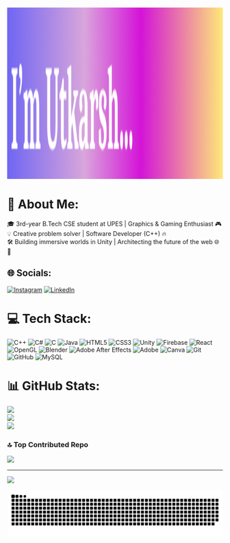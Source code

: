 <p align="left">
  <img src="mybanner.png" alt="About Me" width="800" height="400" style="object-fit: fill;">
</p>

# 💫 About Me:
🎓 3rd-year B.Tech CSE student at UPES | Graphics & Gaming Enthusiast 🎮<br>💡 Creative problem solver | Software Developer (C++) 🔥<br>🛠️ Building immersive worlds in Unity | Architecting the future of the web 🌐🚀


## 🌐 Socials:
[![Instagram](https://img.shields.io/badge/Instagram-%23E4405F.svg?logo=Instagram&logoColor=white)](https://instagram.com/_.ut_kar_sh._) [![LinkedIn](https://img.shields.io/badge/LinkedIn-%230077B5.svg?logo=linkedin&logoColor=white)](https://linkedin.com/in/https://www.linkedin.com/in/utkarsh-dhasmana-18708824a/) 

# 💻 Tech Stack:
![C++](https://img.shields.io/badge/c++-%2300599C.svg?style=for-the-badge&logo=c%2B%2B&logoColor=white) ![C#](https://img.shields.io/badge/c%23-%23239120.svg?style=for-the-badge&logo=csharp&logoColor=white) ![C](https://img.shields.io/badge/c-%2300599C.svg?style=for-the-badge&logo=c&logoColor=white) ![Java](https://img.shields.io/badge/java-%23ED8B00.svg?style=for-the-badge&logo=openjdk&logoColor=white) ![HTML5](https://img.shields.io/badge/html5-%23E34F26.svg?style=for-the-badge&logo=html5&logoColor=white) ![CSS3](https://img.shields.io/badge/css3-%231572B6.svg?style=for-the-badge&logo=css3&logoColor=white) ![Unity](https://img.shields.io/badge/unity-%23000000.svg?style=for-the-badge&logo=unity&logoColor=white) ![Firebase](https://img.shields.io/badge/firebase-a08021?style=for-the-badge&logo=firebase&logoColor=ffcd34) ![React](https://img.shields.io/badge/react-%2320232a.svg?style=for-the-badge&logo=react&logoColor=%2361DAFB) ![OpenGL](https://img.shields.io/badge/OpenGL-%23FFFFFF.svg?style=for-the-badge&logo=opengl) ![Blender](https://img.shields.io/badge/blender-%23F5792A.svg?style=for-the-badge&logo=blender&logoColor=white) ![Adobe After Effects](https://img.shields.io/badge/Adobe%20After%20Effects-9999FF.svg?style=for-the-badge&logo=Adobe%20After%20Effects&logoColor=white) ![Adobe](https://img.shields.io/badge/adobe-%23FF0000.svg?style=for-the-badge&logo=adobe&logoColor=white) ![Canva](https://img.shields.io/badge/Canva-%2300C4CC.svg?style=for-the-badge&logo=Canva&logoColor=white) ![Git](https://img.shields.io/badge/git-%23F05033.svg?style=for-the-badge&logo=git&logoColor=white) ![GitHub](https://img.shields.io/badge/github-%23121011.svg?style=for-the-badge&logo=github&logoColor=white) ![MySQL](https://img.shields.io/badge/mysql-4479A1.svg?style=for-the-badge&logo=mysql&logoColor=white)
# 📊 GitHub Stats:
![](https://github-readme-stats.vercel.app/api?username=UtkarshDhasmana101&theme=ambient_gradient&hide_border=false&include_all_commits=false&count_private=false)<br/>
![](https://github-readme-streak-stats.herokuapp.com/?user=UtkarshDhasmana101&theme=ambient_gradient&hide_border=false)<br/>
![](https://github-readme-stats.vercel.app/api/top-langs/?username=UtkarshDhasmana101&theme=ambient_gradient&hide_border=false&include_all_commits=false&count_private=false&layout=compact)

### 🔝 Top Contributed Repo
![](https://github-contributor-stats.vercel.app/api?username=UtkarshDhasmana101&limit=5&theme=ambient_gradient&combine_all_yearly_contributions=true)

---
[![](https://visitcount.itsvg.in/api?id=UtkarshDhasmana101&icon=0&color=0)](https://visitcount.itsvg.in)

<picture>
  <source media="(prefers-color-scheme: dark)" srcset="https://raw.githubusercontent.com/UtkarshDhasmana101/UtkarshDhasmana101/output/github-snake-dark.svg" />
  <source media="(prefers-color-scheme: light)" srcset="https://raw.githubusercontent.com/UtkarshDhasmana101/UtkarshDhasmana101/output/github-snake.svg" />
  <img alt="github-snake" src="https://raw.githubusercontent.com/UtkarshDhasmana101/UtkarshDhasmana101/output/github-snake.svg" />
</picture>

<!-- Proudly created with GPRM ( https://gprm.itsvg.in ) -->
